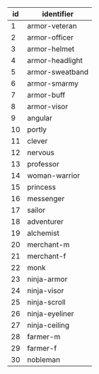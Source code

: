 | id |   identifier    |
|----|-----------------|
| 1  | armor-veteran   |
| 2  | armor-officer   |
| 3  | armor-helmet    |
| 4  | armor-headlight |
| 5  | armor-sweatband |
| 6  | armor-smarmy    |
| 7  | armor-buff      |
| 8  | armor-visor     |
| 9  | angular         |
| 10 | portly          |
| 11 | clever          |
| 12 | nervous         |
| 13 | professor       |
| 14 | woman-warrior   |
| 15 | princess        |
| 16 | messenger       |
| 17 | sailor          |
| 18 | adventurer      |
| 19 | alchemist       |
| 20 | merchant-m      |
| 21 | merchant-f      |
| 22 | monk            |
| 23 | ninja-armor     |
| 24 | ninja-visor     |
| 25 | ninja-scroll    |
| 26 | ninja-eyeliner  |
| 27 | ninja-ceiling   |
| 28 | farmer-m        |
| 29 | farmer-f        |
| 30 | nobleman        |
